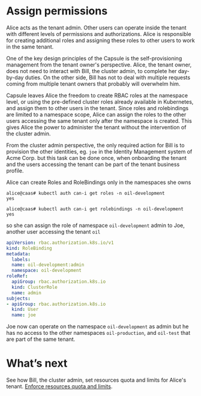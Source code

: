 # Assign permissions
Alice acts as the tenant admin. Other users can operate inside the tenant with different levels of permissions and authorizations. Alice is responsible for creating additional roles and assigning these roles to other users to work in the same tenant.

One of the key design principles of the Capsule is the self-provisioning management from the tenant owner's perspective. Alice, the tenant owner, does not need to interact with Bill, the cluster admin, to complete her day-by-day duties. On the other side, Bill has not to deal with multiple requests coming from multiple tenant owners that probably will overwhelm him.

Capsule leaves Alice the freedom to create RBAC roles at the namespace level, or using the pre-defined cluster roles already available in Kubernetes, and assign them to other users in the tenant. Since roles and rolebindings are limited to a namespace scope, Alice can assign the roles to the other users accessing the same tenant only after the namespace is created. This gives Alice the power to administer the tenant without the intervention of the cluster admin.

From the cluster admin perspective, the only required action for Bill is to provision the other identities, eg. `joe` in the Identity Management system of Acme Corp. but this task can be done once, when onboarding the tenant and the users accessing the tenant can be part of the tenant business profile.

Alice can create Roles and RoleBindings only in the namespaces she owns

```
alice@caas# kubectl auth can-i get roles -n oil-development
yes

alice@caas# kubectl auth can-i get rolebindings -n oil-development
yes

```

so she can assign the role of namespace `oil-development` admin to Joe, another user accessing the tenant `oil`

```yaml
apiVersion: rbac.authorization.k8s.io/v1
kind: RoleBinding
metadata:
  labels:
  name: oil-development:admin
  namespace: oil-development
roleRef:
  apiGroup: rbac.authorization.k8s.io
  kind: ClusterRole
  name: admin
subjects:
- apiGroup: rbac.authorization.k8s.io
  kind: User
  name: joe
```

Joe now can operate on the namespace `oil-development` as admin but he has no access to the other namespaces `oil-production`, and `oil-test` that are part of the same tenant. 

# What’s next
See how Bill, the cluster admin, set resources quota and limits for Alice's tenant. [Enforce resources quota and limits](./resources-quota-limits.md).
